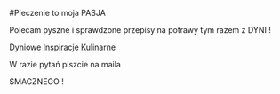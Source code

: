 
#Pieczenie to moja PASJA


Polecam pyszne i sprawdzone przepisy na potrawy tym razem z DYNI !


[Dyniowe Inspiracje Kulinarne](http://slid.es/mtyde/dyniowe-inspiracje-kulinarne "DYNIA NIE TAKA STRASZNA JAK JĄ WYDRĄŻYSZ")


W razie pytań piszcie na maila 


SMACZNEGO !



